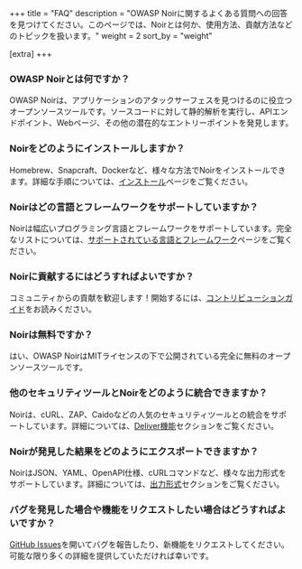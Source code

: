 +++
title = "FAQ"
description = "OWASP Noirに関するよくある質問への回答を見つけてください。このページでは、Noirとは何か、使用方法、貢献方法などのトピックを扱います。"
weight = 2
sort_by = "weight"

[extra]
+++

### OWASP Noirとは何ですか？

OWASP Noirは、アプリケーションのアタックサーフェスを見つけるのに役立つオープンソースツールです。ソースコードに対して静的解析を実行し、APIエンドポイント、Webページ、その他の潜在的なエントリーポイントを発見します。

### Noirをどのようにインストールしますか？

Homebrew、Snapcraft、Dockerなど、様々な方法でNoirをインストールできます。詳細な手順については、[インストール](@/get_started/installation/index.md)ページをご覧ください。

### Noirはどの言語とフレームワークをサポートしていますか？

Noirは幅広いプログラミング言語とフレームワークをサポートしています。完全なリストについては、[サポートされている言語とフレームワーク](@/usage/supported/language_and_frameworks/index.md)ページをご覧ください。

### Noirに貢献するにはどうすればよいですか？

コミュニティからの貢献を歓迎します！開始するには、[コントリビューションガイド](https://github.com/owasp-noir/noir/blob/main/CONTRIBUTING.md)をお読みください。

### Noirは無料ですか？

はい、OWASP NoirはMITライセンスの下で公開されている完全に無料のオープンソースツールです。

### 他のセキュリティツールとNoirをどのように統合できますか？

Noirは、cURL、ZAP、Caidoなどの人気のセキュリティツールとの統合をサポートしています。詳細については、[Deliver機能](@/usage/more_features/deliver/index.md)セクションをご覧ください。

### Noirが発見した結果をどのようにエクスポートできますか？

NoirはJSON、YAML、OpenAPI仕様、cURLコマンドなど、様々な出力形式をサポートしています。詳細については、[出力形式](@/usage/output_formats/_index.md)セクションをご覧ください。

### バグを発見した場合や機能をリクエストしたい場合はどうすればよいですか？

[GitHub Issues](https://github.com/owasp-noir/noir/issues)を開いてバグを報告したり、新機能をリクエストしてください。可能な限り多くの詳細を提供していただければ幸いです。